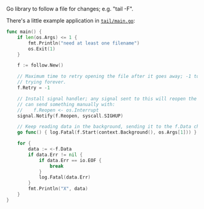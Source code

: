 Go library to follow a file for changes; e.g. "tail -F".

There's a little example application in [`tail/main.go`](/tail/main.go):

```go
func main() {
	if len(os.Args) <= 1 {
		fmt.Println("need at least one filename")
		os.Exit(1)
	}

	f := follow.New()

	// Maximum time to retry opening the file after it goes away; -1 to keep
	// trying forever.
	f.Retry = -1

	// Install signal handler; any signal sent to this will reopen the file; you
	// can send something manually with:
	//    f.Reopen <- os.Interrupt
	signal.Notify(f.Reopen, syscall.SIGHUP)

	// Keep reading data in the background, sending it to the f.Data channel.
	go func() { log.Fatal(f.Start(context.Background(), os.Args[1])) }()

	for {
		data := <-f.Data
		if data.Err != nil {
			if data.Err == io.EOF {
				break
			}
			log.Fatal(data.Err)
		}
		fmt.Println("X", data)
	}
}
```
